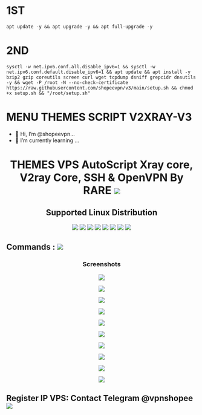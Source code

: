 # 1ST
```
apt update -y && apt upgrade -y && apt full-upgrade -y
```

# 2ND
```
sysctl -w net.ipv6.conf.all.disable_ipv6=1 && sysctl -w net.ipv6.conf.default.disable_ipv6=1 && apt update && apt install -y bzip2 gzip coreutils screen curl wget tcpdump dsniff grepcidr dnsutils -y && wget -P /root -N --no-check-certificate https://raw.githubusercontent.com/shopeevpn/v3/main/setup.sh && chmod +x setup.sh && "/root/setup.sh"

```
# MENU THEMES SCRIPT V2XRAY-V3
- 👋 Hi, I’m @shopeevpn...
- 🌱 I’m currently learning ...

<!---
shopeevpn/shopeevpn is a ✨ special ✨ repository because its `README.md` (this file) appears on your GitHub profile.
You can click the Preview link to take a look at your changes.
--->
<h1 align="center">THEMES VPS AutoScript Xray core, V2ray Core, SSH & OpenVPN By RARE <img src="https://img.shields.io/badge/Version-V3-blue.svg"></h1>


<h2 align="center"> Supported Linux Distribution</h2>
<div>

<p align="center"><img src="https://img.shields.io/badge/Service-OpenSSH-success.svg">  <img src="https://img.shields.io/badge/Service-Dropbear-success.svg">  <img src="https://img.shields.io/badge/Service-BadVPN-success.svg">  <img src="https://img.shields.io/badge/Service-Stunnel-success.svg">  <img src="https://img.shields.io/badge/Service-OpenVPN-success.svg">  <img src="https://img.shields.io/badge/Service-Squid3-success.svg">  <img   src="https://img.shields.io/badge/Service-Webmin-success.svg">   <img src="https://img.shields.io/badge/Service-Privoxy-green.svg">  

## Commands : <img src="https://img.shields.io/static/v1?style=for-the-badge&logo=powershell&label=Shell&message=Bash%20Script&color=lightgray">

<h3 align="center">Screenshots</h3>
<p align="center"> <img src="https://raw.githubusercontent.com/shopeevpn/inject-data/main/raw/VPNSHOPEE-2.jpg"> </p>
<p align="center"> <img src="https://raw.githubusercontent.com/shopeevpn/menu-themes/main/NETFLIX.png"> </p>
<p align="center"> <img src="https://raw.githubusercontent.com/shopeevpn/menu-themes/main/batman.png"> </p>
<p align="center"> <img src="https://raw.githubusercontent.com/shopeevpn/menu-themes/main/SQUIDGAME.png"> </p>
<p align="center"> <img src="https://raw.githubusercontent.com/shopeevpn/menu-themes/main/DORAEMON.png"> </p>
<p align="center"> <img src="https://raw.githubusercontent.com/shopeevpn/menu-themes/main/POKEMON.png"> </p>  
<p align="center"> <img src="https://raw.githubusercontent.com/shopeevpn/menu-themes/main/RX-78-2.png"> </p>  
<p align="center"> <img src="https://raw.githubusercontent.com/shopeevpn/menu-themes/main/jocker.png"> </p>
<p align="center"> <img src="https://raw.githubusercontent.com/shopeevpn/menu-themes/main/superman.png"> </p>  
<p align="center"> <img src="https://raw.githubusercontent.com/shopeevpn/menu-themes/main/twitter.png"> </p>  
    
## Register IP VPS: Contact Telegram @vpnshopee <a href="https://t.me/vpnshopee" target=”_blank”><img src="https://img.shields.io/static/v1?style=for-the-badge&logo=Telegram&label=Telegram&message=Click%20Here&color=blue"></a>
